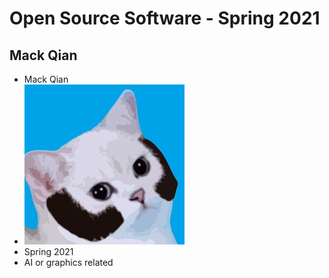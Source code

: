 # Open Source Software - Spring 2021
## Mack Qian


* Mack Qian
* ![Mack](pic.png)
* Spring 2021
* AI or graphics related